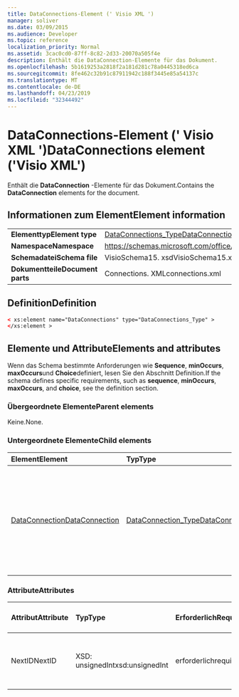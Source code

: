 ```yaml
---
title: DataConnections-Element (' Visio XML ')
manager: soliver
ms.date: 03/09/2015
ms.audience: Developer
ms.topic: reference
localization_priority: Normal
ms.assetid: 3cac0cd0-87ff-8c82-2d33-20070a505f4e
description: Enthält die DataConnection-Elemente für das Dokument.
ms.openlocfilehash: 5b1619253a2818f2a181d281c78a0445318ed6ca
ms.sourcegitcommit: 8fe462c32b91c87911942c188f3445e85a54137c
ms.translationtype: MT
ms.contentlocale: de-DE
ms.lasthandoff: 04/23/2019
ms.locfileid: "32344492"
---
```

# <a name="dataconnections-element-visio-xml"></a><span data-ttu-id="fc7b3-103">DataConnections-Element (' Visio XML ')</span><span class="sxs-lookup"><span data-stu-id="fc7b3-103">DataConnections element ('Visio XML')</span></span>

<span data-ttu-id="fc7b3-104">Enthält die **DataConnection** -Elemente für das Dokument.</span><span class="sxs-lookup"><span data-stu-id="fc7b3-104">Contains the **DataConnection** elements for the document.</span></span> 
  
## <a name="element-information"></a><span data-ttu-id="fc7b3-105">Informationen zum Element</span><span class="sxs-lookup"><span data-stu-id="fc7b3-105">Element information</span></span>

|||
|:-----|:-----|
|<span data-ttu-id="fc7b3-106">**Elementtyp**</span><span class="sxs-lookup"><span data-stu-id="fc7b3-106">**Element type**</span></span> <br/> |[<span data-ttu-id="fc7b3-107">DataConnections_Type</span><span class="sxs-lookup"><span data-stu-id="fc7b3-107">DataConnections_Type</span></span>](dataconnections_type-complextypevisio-xml.md) <br/> |
|<span data-ttu-id="fc7b3-108">**Namespace**</span><span class="sxs-lookup"><span data-stu-id="fc7b3-108">**Namespace**</span></span> <br/> |https://schemas.microsoft.com/office/visio/2012/main  <br/> |
|<span data-ttu-id="fc7b3-109">**Schemadatei**</span><span class="sxs-lookup"><span data-stu-id="fc7b3-109">**Schema file**</span></span> <br/> |<span data-ttu-id="fc7b3-110">VisioSchema15. xsd</span><span class="sxs-lookup"><span data-stu-id="fc7b3-110">VisioSchema15.xsd</span></span>  <br/> |
|<span data-ttu-id="fc7b3-111">**Dokumentteile**</span><span class="sxs-lookup"><span data-stu-id="fc7b3-111">**Document parts**</span></span> <br/> |<span data-ttu-id="fc7b3-112">Connections. XML</span><span class="sxs-lookup"><span data-stu-id="fc7b3-112">connections.xml</span></span>  <br/> |
   
## <a name="definition"></a><span data-ttu-id="fc7b3-113">Definition</span><span class="sxs-lookup"><span data-stu-id="fc7b3-113">Definition</span></span>

```XML
< xs:element name="DataConnections" type="DataConnections_Type" >
</xs:element >
```

## <a name="elements-and-attributes"></a><span data-ttu-id="fc7b3-114">Elemente und Attribute</span><span class="sxs-lookup"><span data-stu-id="fc7b3-114">Elements and attributes</span></span>

<span data-ttu-id="fc7b3-115">Wenn das Schema bestimmte Anforderungen wie **Sequence**, **minOccurs**, **maxOccurs**und **Choice**definiert, lesen Sie den Abschnitt Definition.</span><span class="sxs-lookup"><span data-stu-id="fc7b3-115">If the schema defines specific requirements, such as **sequence**, **minOccurs**, **maxOccurs**, and **choice**, see the definition section.</span></span> 
  
### <a name="parent-elements"></a><span data-ttu-id="fc7b3-116">Übergeordnete Elemente</span><span class="sxs-lookup"><span data-stu-id="fc7b3-116">Parent elements</span></span>

<span data-ttu-id="fc7b3-117">Keine.</span><span class="sxs-lookup"><span data-stu-id="fc7b3-117">None.</span></span>
  
### <a name="child-elements"></a><span data-ttu-id="fc7b3-118">Untergeordnete Elemente</span><span class="sxs-lookup"><span data-stu-id="fc7b3-118">Child elements</span></span>

|<span data-ttu-id="fc7b3-119">**Element**</span><span class="sxs-lookup"><span data-stu-id="fc7b3-119">**Element**</span></span>|<span data-ttu-id="fc7b3-120">**Typ**</span><span class="sxs-lookup"><span data-stu-id="fc7b3-120">**Type**</span></span>|<span data-ttu-id="fc7b3-121">**Beschreibung**</span><span class="sxs-lookup"><span data-stu-id="fc7b3-121">**Description**</span></span>|
|:-----|:-----|:-----|
|[<span data-ttu-id="fc7b3-122">DataConnection</span><span class="sxs-lookup"><span data-stu-id="fc7b3-122">DataConnection</span></span>](dataconnection-element-dataconnections_type-complextypevisio-xml.md) <br/> |[<span data-ttu-id="fc7b3-123">DataConnection_Type</span><span class="sxs-lookup"><span data-stu-id="fc7b3-123">DataConnection_Type</span></span>](dataconnection_type-complextypevisio-xml.md) <br/> |<span data-ttu-id="fc7b3-124">Abstrahiert die Kommunikation zwischen einem oder mehreren \*\*\*\* DataRecordset-Elementen und einer nicht-XML-Datenquelle.</span><span class="sxs-lookup"><span data-stu-id="fc7b3-124">Abstracts communication between one or more **DataRecordset** elements and a non-XML data source.</span></span>  <br/> |
   
### <a name="attributes"></a><span data-ttu-id="fc7b3-125">Attribute</span><span class="sxs-lookup"><span data-stu-id="fc7b3-125">Attributes</span></span>

|<span data-ttu-id="fc7b3-126">**Attribut**</span><span class="sxs-lookup"><span data-stu-id="fc7b3-126">**Attribute**</span></span>|<span data-ttu-id="fc7b3-127">**Typ**</span><span class="sxs-lookup"><span data-stu-id="fc7b3-127">**Type**</span></span>|<span data-ttu-id="fc7b3-128">**Erforderlich**</span><span class="sxs-lookup"><span data-stu-id="fc7b3-128">**Required**</span></span>|<span data-ttu-id="fc7b3-129">**Beschreibung**</span><span class="sxs-lookup"><span data-stu-id="fc7b3-129">**Description**</span></span>|<span data-ttu-id="fc7b3-130">**Mögliche Werte**</span><span class="sxs-lookup"><span data-stu-id="fc7b3-130">**Possible values**</span></span>|
|:-----|:-----|:-----|:-----|:-----|
|<span data-ttu-id="fc7b3-131">NextID</span><span class="sxs-lookup"><span data-stu-id="fc7b3-131">NextID</span></span>  <br/> |<span data-ttu-id="fc7b3-132">XSD: unsignedInt</span><span class="sxs-lookup"><span data-stu-id="fc7b3-132">xsd:unsignedInt</span></span>  <br/> |<span data-ttu-id="fc7b3-133">erforderlich</span><span class="sxs-lookup"><span data-stu-id="fc7b3-133">required</span></span>  <br/> |<span data-ttu-id="fc7b3-134">Die nächste verfügbare ID für neue Verbindungen.</span><span class="sxs-lookup"><span data-stu-id="fc7b3-134">The next available ID for new connections.</span></span>  <br/> |<span data-ttu-id="fc7b3-135">Werte des XSD: unsignedInt-Typs.</span><span class="sxs-lookup"><span data-stu-id="fc7b3-135">Values of the xsd:unsignedInt type.</span></span>  <br/> |
   

